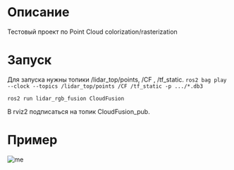 # Описание 
Тестовый проект по Point Cloud colorization/rasterization

# Запуск

Для запуска нужны топики /lidar_top/points, /CF , /tf_static.
`
ros2 bag play --clock --topics /lidar_top/points /CF /tf_static -p .../*.db3
`

`
ros2 run lidar_rgb_fusion CloudFusion
`

В rviz2 подписаться на топик CloudFusion_pub.

# Пример 
![me](./data/example.gif)
